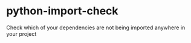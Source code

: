 # python-import-check
Check which of your dependencies are not being imported anywhere in your project
